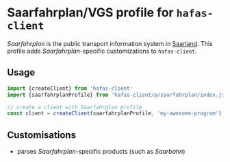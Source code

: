 # Saarfahrplan/VGS profile for `hafas-client`

*Saarfahrplan* is the public transport information system in [Saarland](https://en.wikipedia.org/wiki/Saarland). This profile adds *Saarfahrplan*-specific customizations to `hafas-client`.

## Usage

```js
import {createClient} from 'hafas-client'
import {saarfahrplanProfile} from 'hafas-client/p/saarfahrplan/index.js'

// create a client with Saarfahrplan profile
const client = createClient(saarfahrplanProfile, 'my-awesome-program')
```


## Customisations

- parses *Saarfahrplan*-specific products (such as *Saarbahn*)
